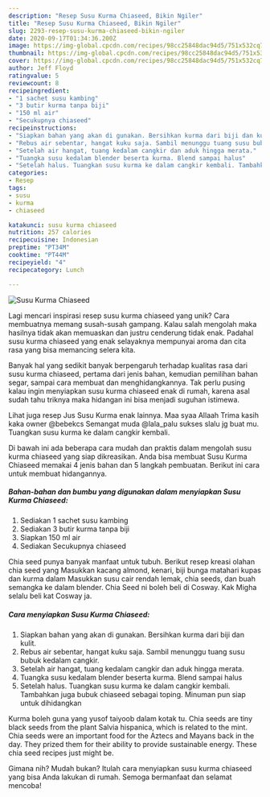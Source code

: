 ```yaml
---
description: "Resep Susu Kurma Chiaseed, Bikin Ngiler"
title: "Resep Susu Kurma Chiaseed, Bikin Ngiler"
slug: 2293-resep-susu-kurma-chiaseed-bikin-ngiler
date: 2020-09-17T01:34:36.200Z
image: https://img-global.cpcdn.com/recipes/98cc25848dac94d5/751x532cq70/susu-kurma-chiaseed-foto-resep-utama.jpg
thumbnail: https://img-global.cpcdn.com/recipes/98cc25848dac94d5/751x532cq70/susu-kurma-chiaseed-foto-resep-utama.jpg
cover: https://img-global.cpcdn.com/recipes/98cc25848dac94d5/751x532cq70/susu-kurma-chiaseed-foto-resep-utama.jpg
author: Jeff Floyd
ratingvalue: 5
reviewcount: 8
recipeingredient:
- "1 sachet susu kambing"
- "3 butir kurma tanpa biji"
- "150 ml air"
- "Secukupnya chiaseed"
recipeinstructions:
- "Siapkan bahan yang akan di gunakan. Bersihkan kurma dari biji dan kulit."
- "Rebus air sebentar, hangat kuku saja. Sambil menunggu tuang susu bubuk kedalam cangkir."
- "Setelah air hangat, tuang kedalam cangkir dan aduk hingga merata."
- "Tuangka susu kedalam blender beserta kurma. Blend sampai halus"
- "Setelah halus. Tuangkan susu kurma ke dalam cangkir kembali. Tambahkan juga bubuk chiaseed sebagai toping. Minuman pun siap untuk dihidangkan"
categories:
- Resep
tags:
- susu
- kurma
- chiaseed

katakunci: susu kurma chiaseed 
nutrition: 257 calories
recipecuisine: Indonesian
preptime: "PT34M"
cooktime: "PT44M"
recipeyield: "4"
recipecategory: Lunch

---
```



![Susu Kurma Chiaseed](https://img-global.cpcdn.com/recipes/98cc25848dac94d5/751x532cq70/susu-kurma-chiaseed-foto-resep-utama.jpg)

Lagi mencari inspirasi resep susu kurma chiaseed yang unik? Cara membuatnya memang susah-susah gampang. Kalau salah mengolah maka hasilnya tidak akan memuaskan dan justru cenderung tidak enak. Padahal susu kurma chiaseed yang enak selayaknya mempunyai aroma dan cita rasa yang bisa memancing selera kita.

Banyak hal yang sedikit banyak berpengaruh terhadap kualitas rasa dari susu kurma chiaseed, pertama dari jenis bahan, kemudian pemilihan bahan segar, sampai cara membuat dan menghidangkannya. Tak perlu pusing kalau ingin menyiapkan susu kurma chiaseed enak di rumah, karena asal sudah tahu triknya maka hidangan ini bisa menjadi suguhan istimewa.

Lihat juga resep Jus Susu Kurma enak lainnya. Maa syaa Allaah Trima kasih kaka owner @bebekcs Semangat muda @lala_palu sukses slalu jg buat mu. Tuangkan susu kurma ke dalam cangkir kembali.


Di bawah ini ada beberapa cara mudah dan praktis dalam mengolah susu kurma chiaseed yang siap dikreasikan. Anda bisa membuat Susu Kurma Chiaseed memakai 4 jenis bahan dan 5 langkah pembuatan. Berikut ini cara untuk membuat hidangannya.

<!--inarticleads1-->

##### Bahan-bahan dan bumbu yang digunakan dalam menyiapkan Susu Kurma Chiaseed:

1. Sediakan 1 sachet susu kambing
1. Sediakan 3 butir kurma tanpa biji
1. Siapkan 150 ml air
1. Sediakan Secukupnya chiaseed


Chia seed punya banyak manfaat untuk tubuh. Berikut resep kreasi olahan chia seed yang Masukkan kacang almond, kenari, biji bunga matahari kupas dan kurma dalam Masukkan susu cair rendah lemak, chia seeds, dan buah semangka ke dalam blender. Chia Seed ni boleh beli di Cosway. Kak Migha selalu beli kat Cosway ja. 

<!--inarticleads2-->

##### Cara menyiapkan Susu Kurma Chiaseed:

1. Siapkan bahan yang akan di gunakan. Bersihkan kurma dari biji dan kulit.
1. Rebus air sebentar, hangat kuku saja. Sambil menunggu tuang susu bubuk kedalam cangkir.
1. Setelah air hangat, tuang kedalam cangkir dan aduk hingga merata.
1. Tuangka susu kedalam blender beserta kurma. Blend sampai halus
1. Setelah halus. Tuangkan susu kurma ke dalam cangkir kembali. Tambahkan juga bubuk chiaseed sebagai toping. Minuman pun siap untuk dihidangkan


Kurma boleh guna yang yusof taiyoob dalam kotak tu. Chia seeds are tiny black seeds from the plant Salvia hispanica, which is related to the mint. Chia seeds were an important food for the Aztecs and Mayans back in the day. They prized them for their ability to provide sustainable energy. These chia seed recipes just might be. 

Gimana nih? Mudah bukan? Itulah cara menyiapkan susu kurma chiaseed yang bisa Anda lakukan di rumah. Semoga bermanfaat dan selamat mencoba!
